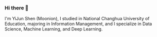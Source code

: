 ### Hi there 👋
I'm YiJun Shen (Moonion), I studied in National Changhua University of Education, majoring in Information Management, and I specialize in Data Science, Machine Learning, and Deep Learning. 

<!--
**moonionn/moonionn** is a ✨ _special_ ✨ repository because its `README.md` (this file) appears on your GitHub profile.

Here are some ideas to get you started:

- 🔭 I’m currently working on ...
- 🌱 I’m currently learning ...
- 👯 I’m looking to collaborate on ...
- 🤔 I’m looking for help with ...
- 💬 Ask me about ...
- 📫 How to reach me: ...
- 😄 Pronouns: ...
- ⚡ Fun fact: ...
-->
